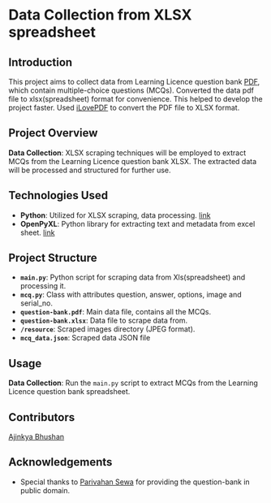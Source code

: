 # Data Collection from XLSX spreadsheet

## Introduction
This project aims to collect data from Learning Licence question bank [PDF](https://parivahan.gov.in/parivahan/sites/default/files/DownloadForm/STALL_QB_ENGLISH_NEW.pdf), which contain multiple-choice questions (MCQs). Converted the data pdf file to xlsx(spreadsheet) format for convenience. This helped to develop the project faster. Used [iLovePDF](https://www.ilovepdf.com/) to convert the PDF file to XLSX format.

## Project Overview
**Data Collection**: XLSX scraping techniques will be employed to extract MCQs from the Learning Licence question bank XLSX. The extracted data will be processed and structured for further use. 

## Technologies Used
- **Python**: Utilized for XLSX scraping, data processing. [link](https://www.python.org/)
- **OpenPyXL**: Python library for extracting text and metadata from excel sheet. [link](https://openpyxl.readthedocs.io/en/stable/)

## Project Structure
- **`main.py`**: Python script for scraping data from Xls(spreadsheet) and processing it.
- **`mcq.py`**: Class with attributes question, answer, options, image and serial_no.
- **`question-bank.pdf`**: Main data file, contains all the MCQs.
- **`question-bank.xlsx`**: Data file to scrape data from.
- **`/resource`**: Scraped images directory (JPEG format).
- **`mcq_data.json`**: Scraped data JSON file

## Usage
**Data Collection**: Run the `main.py` script to extract MCQs from the Learning Licence question bank spreadsheet.

## Contributors
[Ajinkya Bhushan](https://github.com/ajinkya213)

## Acknowledgements
- Special thanks to [Parivahan Sewa](https://parivahan.gov.in/parivahan/) for providing the question-bank in public domain.